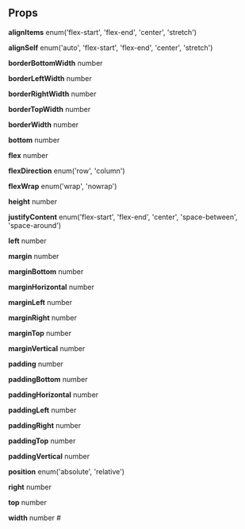 ## Props 

**alignItems** enum('flex-start', 'flex-end', 'center', 'stretch') 

**alignSelf** enum('auto', 'flex-start', 'flex-end', 'center', 'stretch') 

**borderBottomWidth** number 

**borderLeftWidth** number 

**borderRightWidth** number 

**borderTopWidth** number 

**borderWidth** number 

**bottom** number 

**flex** number 

**flexDirection** enum('row', 'column') 

**flexWrap** enum('wrap', 'nowrap') 

**height** number 

**justifyContent** enum('flex-start', 'flex-end', 'center', 'space-between', 'space-around') 

**left** number 

**margin** number 

**marginBottom** number 

**marginHorizontal** number 

**marginLeft** number 

**marginRight** number 

**marginTop** number 

**marginVertical** number 

**padding** number 

**paddingBottom** number 

**paddingHorizontal** number 

**paddingLeft** number 

**paddingRight** number 

**paddingTop** number 

**paddingVertical** number 

**position** enum('absolute', 'relative') 

**right** number 

**top** number 

**width** number #